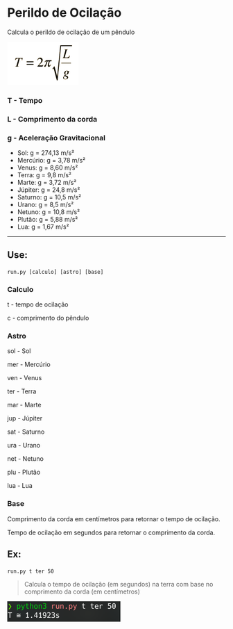# Perildo de Ocilação
Calcula o perildo de ocilação de um pêndulo

![preview](img/equacao.gif)

### T - Tempo

### L - Comprimento da corda

### g - Aceleração Gravitacional 
- Sol:      g = 274,13 m/s²
- Mercúrio: g = 3,78 m/s²
- Venus:    g = 8,60 m/s²
- Terra:    g = 9,8 m/s²
- Marte:    g = 3,72 m/s²
- Júpiter:  g = 24,8 m/s²
- Saturno:  g = 10,5 m/s²
- Urano:    g = 8,5 m/s²
- Netuno:   g = 10,8 m/s²
- Plutão:   g = 5,88 m/s²
- Lua:      g = 1,67 m/s²
---

## Use:
```
run.py [calculo] [astro] [base]
```
### Calculo
t - tempo de ocilação

c - comprimento do pêndulo

### Astro
sol - Sol

mer - Mercúrio

ven - Venus

ter - Terra

mar - Marte

jup - Júpiter

sat - Saturno

ura - Urano

net - Netuno

plu - Plutão

lua - Lua

### Base
Comprimento da corda em centímetros para retornar o tempo de ocilação.

Tempo de ocilação em segundos para retornar o comprimento da corda.

## Ex:
```
run.py t ter 50
```
> Calcula o tempo de ocilação (em segundos) na terra com base no comprimento da corda (em centímetros)

![preview](img/preview.png)

